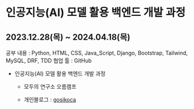 # 인공지능(AI) 모델 활용 백엔드 개발 과정

## 2023.12.28(목) ~ 2024.04.18(목)  

공부 내용 : Python, HTML, CSS, Java_Script, Django, Bootstrap, Tailwind, MySQL, DRF, TDD
협업 툴   : GitHub

* 인공지능(AI) 모델 활용 백엔드 개발 과정
  - 모두의 연구소 오름캠프

  - 개인블로그 : [gosikoca](https://gosikoca.tistory.com/)
  
